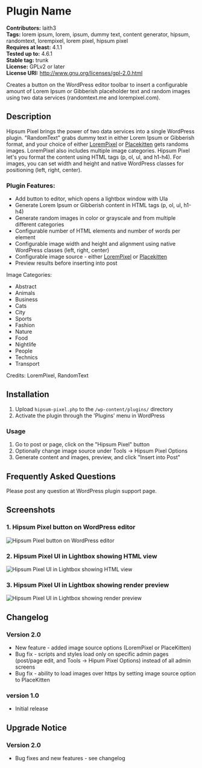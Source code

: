 # Plugin Name 
**Contributors:** laith3  
**Tags:** lorem ipsum, lorem, ipsum, dummy text, content generator, hipsum, randomtext, lorempixel, lorem pixel, hipsum pixel  
**Requires at least:** 4.1.1    
**Tested up to:** 4.6.1  
**Stable tag:** trunk  
**License:** GPLv2 or later  
**License URI:** http://www.gnu.org/licenses/gpl-2.0.html  

Creates a button on the WordPress editor toolbar to insert a configurable amount of Lorem Ipsum or Gibberish placeholder text and random images using two data services (randomtext.me and lorempixel.com).

## Description 

Hipsum Pixel brings the power of two data services into a single WordPress plugin. "RandomText" grabs dummy text in either Lorem Ipsum or Gibberish format, and your choice of either [LoremPixel](http://lorempixel.com) or [Placekitten](http://placekitten.com) gets randoms images.  LoremPixel also includes multiple image categories.  Hipsum Pixel let's you format the content using HTML tags (p, ol, ul, and h1-h4).  For images, you can set width and height and native WordPress classes for positioning (left, right, center).

### Plugin Features:

*   Add button to editor, which opens a lightbox window with UIa
*   Generate Lorem Ipsum or Gibberish content in HTML tags (p, ol, ul, h1-h4)
*   Generate random images in color or grayscale and from multiple different categories
*   Configurable number of HTML elements and number of words per element
*   Configurable image width and height and alignment using native WordPress classes (left, right, center)
*   Configurable image source - either [LoremPixel](http://lorempixel.com) or [Placekitten](http://placekitten.com)
*   Preview results before inserting into post


Image Categories:
*   Abstract
*   Animals
*   Business
*   Cats
*   City
*   Sports
*   Fashion
*   Nature
*   Food
*   Nightlife
*   People
*   Technics
*   Transport


Credits: LoremPixel, RandomText


## Installation 

1. Upload `hipsum-pixel.php` to the `/wp-content/plugins/` directory
1. Activate the plugin through the 'Plugins' menu in WordPress

### Usage

1. Go to post or page, click on the "Hipsum Pixel" button
1. Optionally change image source under Tools -> Hipsum Pixel Options
1. Generate content and images, preview, and click "Insert into Post"

## Frequently Asked Questions 

Please post any question at WordPress plugin support page.  

## Screenshots 

### 1. Hipsum Pixel button on WordPress editor
![Hipsum Pixel button on WordPress editor](https://ps.w.org/hipsum-pixel/assets/screenshot-1.png)

### 2. Hipsum Pixel UI in Lightbox showing HTML view
![Hipsum Pixel UI in Lightbox showing HTML view](https://ps.w.org/hipsum-pixel/assets/screenshot-2.png)

### 3. Hipsum Pixel UI in Lightbox showing render preview
![Hipsum Pixel UI in Lightbox showing render preview](https://ps.w.org/hipsum-pixel/assets/screenshot-3.png)

## Changelog 

### Version 2.0
* New feature - added image source options (LoremPixel or PlaceKitten)
* Bug fix - scripts and styles load only on specific admin pages (post/page edit, and Tools -> Hipum Pixel Options) instead of all admin screens
* Bug fix - ability to load images over https by setting image source option to PlaceKitten

### version 1.0 
* Initial release

## Upgrade Notice 

### Version 2.0
* Bug fixes and new features - see changelog